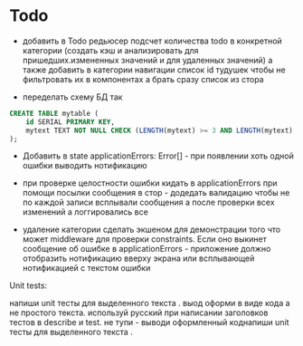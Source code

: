 # Todo

-   добавить в Todo редьюсер подсчет количества todo в конкретной категории (создать кэш и анализировать для пришедших.измененных значений и для удаленных значений) а также добавить в категории навигации список id тудушек чтобы не фильтровать их в компонентах а брать сразу список из стора

-   переделать схему БД так

```sql
CREATE TABLE mytable (
    id SERIAL PRIMARY KEY,
    mytext TEXT NOT NULL CHECK (LENGTH(mytext) >= 3 AND LENGTH(mytext) <= 50)
);
```

-   Добавить в state applicationErrors: Error[] - при появлении хоть одной ошибки выводить нотификацию

-   при проверке целостности ошибки кидать в applicationErrors при помощи посылки сообщения в стор - додедать валидацию чтобы не по каждой записи всплывали сообщения а после проверки всех изменений а логгировались все

-   удаление категории сделать экшеном для демонстрации того что может middleware для проверки constraints. Если оно выкинет сообщение об ошибке в applicationErrors - приложение должно отобразить нотификацию вверху экрана или всплывающей нотификацией с текстом ошибки

<!--  -->

Unit tests:

напиши unit тесты для выделенного текста .
выод оформи в виде кода а не простого текста.
используй русский при написании заголовков тестов в describe и test.
не тупи - выводи оформленный коднапиши unit тесты для выделенного текста .

